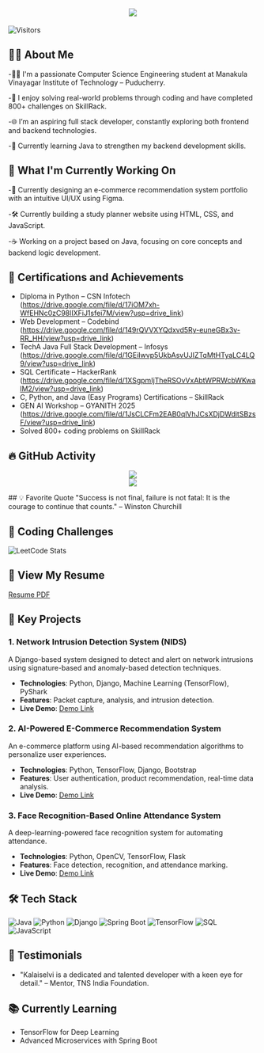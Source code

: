 <h1 align="center">
  <img src="https://readme-typing-svg.demolab.com?font=Fira+Code&weight=600&size=24&pause=1000&color=blue&center=true&vCenter=true&random=false&width=435&lines=Hey+there%2C+I'm+Mohanapriya" />
</h1>

![Visitors](https://komarev.com/ghpvc/?username=Mohanapriya-A&color=blueviolet)

## 🙋‍♀️ About Me
-👩‍💻 I'm a passionate Computer Science Engineering student at Manakula Vinayagar Institute of Technology – Puducherry.

-🧠 I enjoy solving real-world problems through coding and have completed 800+ challenges on SkillRack.

-🌐 I’m an aspiring full stack developer, constantly exploring both frontend and backend technologies.

-📘 Currently learning Java to strengthen my backend development skills.


## 🔨 What I'm Currently Working On
-🎨 Currently designing an e-commerce recommendation system portfolio with an intuitive UI/UX using Figma.

-🛠️ Currently building a study planner website using HTML, CSS, and JavaScript.

-☕ Working on a project based on Java, focusing on core concepts and backend logic development.


## 🏅 Certifications and Achievements
- Diploma in Python – CSN Infotech (https://drive.google.com/file/d/17iOM7xh-WfEHNc0zC98lIXFiJ1sfei7M/view?usp=drive_link)
- Web Development – Codebind (https://drive.google.com/file/d/149rQVVXYQdxvd5Ry-euneGBx3v-RR_HH/view?usp=drive_link)
- TechA Java Full Stack Development – Infosys (https://drive.google.com/file/d/1GEiIwvp5UkbAsvUJIZTqMtHTyaLC4LQ9/view?usp=drive_link)
- SQL Certificate – HackerRank (https://drive.google.com/file/d/1XSgpmIjTheRSOvVxAbtWPRWcbWKwalM2/view?usp=drive_link)
- C, Python, and Java (Easy Programs) Certifications – SkillRack
- GEN AI Workshop – GYANITH 2025 (https://drive.google.com/file/d/1JsCLCFm2EAB0qlVhJCsXDjDWditSBzsF/view?usp=drive_link)
- Solved 800+ coding problems on SkillRack 


## 🔥 GitHub Activity
<p align="center">
  <img src="https://github-readme-stats.vercel.app/api?username=Mohanapriya221105&show_icons=true&theme=default" />
  <br />
  <img src="https://github-readme-activity-graph.vercel.app/graph?username=Mohanapriya221105&theme=github-light&hide_border=false&area=true" />
</p>
## 💡 Favorite Quote
"Success is not final, failure is not fatal: It is the courage to continue that counts." – Winston Churchill

## 🏅 Coding Challenges
![LeetCode Stats](https://leetcode.com/u/Mohanapriya22/)

## 📄 View My Resume
[Resume PDF](https://drive.google.com/file/d/19J7-vmr3lpYwu2oFx4OlwcIQksZ_EBxv/view?usp=drive_link)

## 🌟 Key Projects
### 1. Network Intrusion Detection System (NIDS)
A Django-based system designed to detect and alert on network intrusions using signature-based and anomaly-based detection techniques. 
- **Technologies**: Python, Django, Machine Learning (TensorFlow), PyShark
- **Features**: Packet capture, analysis, and intrusion detection.
- **Live Demo**: [Demo Link](https://github.com/Kalaiselvi-A/NIDS-Demo)
  
### 2. AI-Powered E-Commerce Recommendation System
An e-commerce platform using AI-based recommendation algorithms to personalize user experiences.
- **Technologies**: Python, TensorFlow, Django, Bootstrap
- **Features**: User authentication, product recommendation, real-time data analysis.
- **Live Demo**: [Demo Link](https://github.com/Kalaiselvi-A/ECommerce-AI)

### 3. Face Recognition-Based Online Attendance System
A deep-learning-powered face recognition system for automating attendance.
- **Technologies**: Python, OpenCV, TensorFlow, Flask
- **Features**: Face detection, recognition, and attendance marking.
- **Live Demo**: [Demo Link](https://github.com/Kalaiselvi-A/FaceRecognition-Attendance)

## 🛠 Tech Stack
![Java](https://img.shields.io/badge/Java-ED8B00?style=for-the-badge&logo=java&logoColor=white)
![Python](https://img.shields.io/badge/Python-3776AB?style=for-the-badge&logo=python&logoColor=white)
![Django](https://img.shields.io/badge/Django-092E20?style=for-the-badge&logo=django&logoColor=white)
![Spring Boot](https://img.shields.io/badge/Spring%20Boot-6DB33F?style=for-the-badge&logo=spring-boot&logoColor=white)
![TensorFlow](https://img.shields.io/badge/TensorFlow-FF6F00?style=for-the-badge&logo=tensorflow&logoColor=white)
![SQL](https://img.shields.io/badge/SQL-4479A1?style=for-the-badge&logo=MySQL&logoColor=white)
![JavaScript](https://img.shields.io/badge/JavaScript-F7DF1E?style=for-the-badge&logo=javascript&logoColor=black)

## 💬 Testimonials
- "Kalaiselvi is a dedicated and talented developer with a keen eye for detail." – Mentor, TNS India Foundation.
  
## 📚 Currently Learning
- TensorFlow for Deep Learning
- Advanced Microservices with Spring Boot
